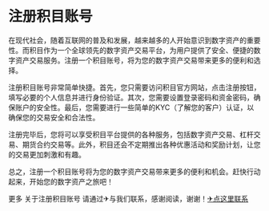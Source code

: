 # 注册积目账号

在现代社会，随着互联网的普及和发展，越来越多的人开始意识到数字资产的重要性。而积目作为一个全球领先的数字资产交易平台，为用户提供了安全、便捷的数字资产交易服务。注册一个积目账号，将为您的数字资产交易带来更多的便利和选择。

注册积目账号非常简单快捷。首先，您只需要访问积目官方网站，点击注册按钮，填写必要的个人信息并进行身份验证。其次，您需要设置登录密码和资金密码，确保账户的安全性。最后，您需要进行一些简单的KYC（了解您的客户）认证，以确保您的交易安全和合法性。

注册完毕后，您将可以享受积目平台提供的各种服务，包括数字资产交易、杠杆交易、期货合约交易等。此外，积目还会不定期推出各种优惠活动和奖励计划，让您的交易更加刺激和有趣。

总之，注册一个积目账号将为您的数字资产交易带来更多的便利和机会。赶快行动起来，开始您的数字资产之旅吧！

更多 关于注册积目账号 请通过✈与我们联系，感谢阅读，谢谢！[✈点这里联系](https://b.k02.cc)